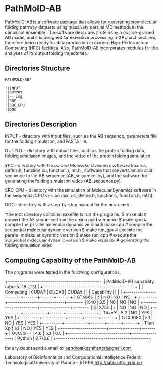 # PathMolD-AB

PathMolD-AB is a software package that allows for generating biomolecular folding pathway datasets using massively parallel MD methods in the canonical ensemble. The software describes proteins by a coarse-grained AB model, and it is designed for extensive processing in GPU architectures, therefore being ready for data production in modern High-Performance Computing (HPC) facilities. Also, PathMolD-AB incorporates modules for the analyses of its output folding trajectories.

## Directories Structure

```
PATHMOLD-AB/

||INPUT
||OUTPUT
||-- img
||SRC
||SRC_CPU
||DOC
```

## Directories Description

INPUT - directory with input files, such as the AB sequence, parameters file for the folding simulation, and FASTA file.

OUTPUT - directory with output files, such as the protein folding data, folding simulation images, and the video of the protein folding simulation.

SRC - directory with the parallel Molecular Dynamics software (main.c, define.h, function.cu, function.h, mt.h), software that converts amino acid sequence to the AB sequence (AB_sequence .py), and the software for generating the folding simulation video (AB_sequence.py).

SRC_CPU - directory with the simulation of Molecular Dynamics software in the sequential/CPU version (main.c, define.h, function.c, function.h, mt.h).

DOC - directory with a step-by-step manual for the new users.

*the root directory contains makefile to run the programs. 
	$ make ab               # convert the AB sequence from the amino acid sequence
	$ make gpu 	        # compile the parallel molecular dynamic version
	$ make cpu              # compile the sequential molecular dynamic version
	$ make run_gpu          # execute the parallel molecular dynamic version
	$ make run_cpu          # execute the sequential molecular dynamic version
	$ make vizualize        # generating the folding simulation video


## Computing Capability of the PathMolD-AB
The programs were tested in the following configurations.

+-----------------------------------------------+
|     PathMolD-AB capability (ubuntu 18 LTS)    |
+-----------------------------------------------+
|          | Computing  | CUDA7 | CUDA8 | CUDA9 |
|          | Capability |       |       |       |
+----------+------------+-------+-------+-------+
| GTX660   | 3          |   NO  |   NO  |   NO  |
+----------+------------+-------+-------+-------+
| K40      | 3.5        |   NO  |   NO  |   NO  |
+----------+------------+-------+-------+-------+
| GTX750   | 5          |   NO  |   NO  |   NO  |
+----------+------------+-------+-------+-------+
| Titan X  | 5.2        |   NO  |  YES  |  YES  |
+----------+------------+-------+-------+-------+
| GTX 1080 | 6.1        |   NO  |  YES  |  YES  |
+----------+------------+-------+-------+-------+
| Titan Xp | 6.1        |   NO  |  YES  |  YES  |
+----------+------------+-------+-------+-------+
| GCC/G++               |  4.8  |  5.3  |  6.5  |
+-----------------------+-------+-------+-------+
| Python                |        2.7/3.6        |
+-----------------------+-----------------------+

for any doubt send a email to ​leandrotakeshihattori@gmail.com

Laboratory of Bioinformatics and Computational Intelligence
Federal Technological University of Paraná – UTFPR
http://labic.utfpr.edu.br/
